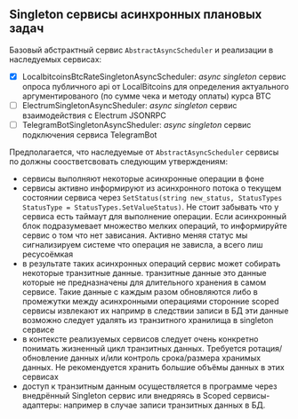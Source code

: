 ## Singleton сервисы асинхронных плановых задач

Базовый абстрактный сервис `AbstractAsyncScheduler` и реализации в наследуемых сервисах:

- [x] LocalbitcoinsBtcRateSingletonAsyncScheduler: _async_ _singleton_ сервис опроса публичного api от LocalBitcoins для определения актуального аргументированого (по сумме чека и методу оплаты) курса BTC
- [ ] ElectrumSingletonAsyncSheduler: _async_ _singleton_ сервис взаимодействия с Electrum JSONRPC
- [ ] TelegramBotSingletonAsyncSheduler: _async_ _singleton_ сервис подключения сервиса TelegramBot

Предполагается, что наследуемые от `AbstractAsyncScheduler` сервисы по должны соостветсвовать следующим утверждениям:
- сервисы выполняют некоторые асинхронные операции в фоне
- сервисы активно информируют из асинхронного потока о текущем состоянии сервиса через `SetStatus(string new_status, StatusTypes StatusType = StatusTypes.SetValueStatus)`. Не стоит забывать что у сервиса есть таймаут для выполнение операции. Если асинхронный блок подразумевает множество мелких операций, то информируйте сервис о том что нет зависания. Активно меняя статус мы сигнализируем системе что операция не зависла, а всего лиш ресусоёмкая
- в результате таких асинхронных операций сервис может собирать некоторые транзитные данные. транзитные данные это данные которые не предназначены для длительного хранения в самом сервисе. Такие данные с каждым разом обновляются либо в промежутки между асинхронными операциями сторонние scoped сервисы извлекают их напримр в следствии записи в БД эти данные возможно следует удалять из транзитного хранилища в singleton сервисе
- в контексте реализуемых сервисов следует очень конкретно понимать жизненный цикл транзитных данных. Требуется ротация/обновление данных и/или контроль срока/размера хранимых данных. Не рекомендуется хранить большие объёмы данных в этих сервисах
- доступ к транзитным данным осуществляется в программе через внедрённый Singleton сервис или внедряясь в Scoped сервисы-адаптеры: например в случае записи транзитных данных в БД.
